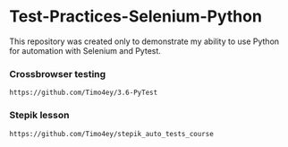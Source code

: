 # Test-Practices-Selenium-Python
This repository was created only to demonstrate my ability to use Python for automation with Selenium and Pytest.

### Crossbrowser testing 
    https://github.com/Timo4ey/3.6-PyTest

### Stepik lesson 
    https://github.com/Timo4ey/stepik_auto_tests_course